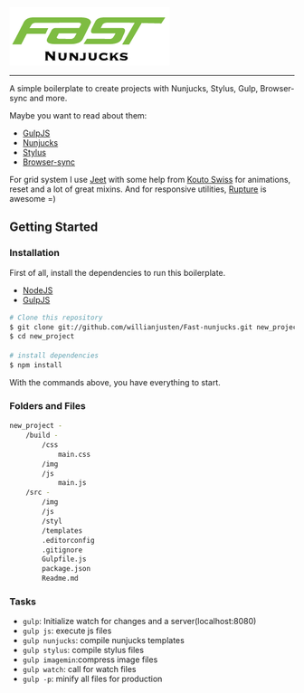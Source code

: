 ![Fast Nunjucks](/build/img/fast-nunjucks-logo.png)

---

A simple boilerplate to create projects with Nunjucks, Stylus, Gulp, Browser-sync and more.

Maybe you want to read about them:
- [GulpJS](http://gulpjs.com/)
- [Nunjucks](https://mozilla.github.io/nunjucks/)
- [Stylus](http://learnboost.github.io/stylus/)
- [Browser-sync](http://www.browsersync.io/)

For grid system I use [Jeet](http://jeet.gs/) with some help from [Kouto Swiss](http://kouto-swiss.io/) for animations, reset and a lot of great mixins. And for responsive utilities, [Rupture](https://github.com/jenius/rupture) is awesome =)

## Getting Started

### Installation

First of all, install the dependencies to run this boilerplate.

- [NodeJS](http://nodejs.org/)
- [GulpJS](http://gulpjs.com/)


```sh
# Clone this repository
$ git clone git://github.com/willianjusten/Fast-nunjucks.git new_project
$ cd new_project

# install dependencies
$ npm install
```

With the commands above, you have everything to start.

### Folders and Files

```sh
new_project -
    /build -
        /css
            main.css
        /img
        /js
            main.js
    /src -
        /img
        /js
        /styl
        /templates
        .editorconfig
        .gitignore
        Gulpfile.js
        package.json
        Readme.md
```

### Tasks

- `gulp`: Initialize watch for changes and a server(localhost:8080)
- `gulp js`: execute js files
- `gulp nunjucks`: compile nunjucks templates
- `gulp stylus`: compile stylus files
- `gulp imagemin`:compress image files
- `gulp watch`: call for watch files
- `gulp -p`: minify all files for production